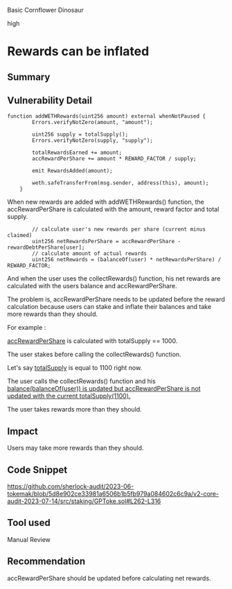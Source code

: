 Basic Cornflower Dinosaur

high

# Rewards can be inflated
## Summary

## Vulnerability Detail
```solidity
function addWETHRewards(uint256 amount) external whenNotPaused {
        Errors.verifyNotZero(amount, "amount");

        uint256 supply = totalSupply();
        Errors.verifyNotZero(supply, "supply");

        totalRewardsEarned += amount;
        accRewardPerShare += amount * REWARD_FACTOR / supply; 

        emit RewardsAdded(amount);

        weth.safeTransferFrom(msg.sender, address(this), amount);
    }
```
When new rewards are added with addWETHRewards() function, the accRewardPerShare is calculated with the amount, reward factor and total supply.
```solidity
        // calculate user's new rewards per share (current minus claimed)
        uint256 netRewardsPerShare = accRewardPerShare - rewardDebtPerShare[user];
        // calculate amount of actual rewards
        uint256 netRewards = (balanceOf(user) * netRewardsPerShare) / REWARD_FACTOR;
```
And when the user uses the collectRewards() function, his net rewards are calculated with the users balance and accRewardPerShare.

The problem is, accRewardPerShare needs to be updated before the reward calculation because users can stake and inflate their balances and take more rewards than they should.

For example : 

[accRewardPerShare](https://github.com/sherlock-audit/2023-06-tokemak/blob/5d8e902ce33981a6506b1b5fb979a084602c6c9a/v2-core-audit-2023-07-14/src/staking/GPToke.sol#L235) is calculated with totalSupply == 1000.

The user stakes before calling the collectRewards() function.

Let's say [totalSupply](https://github.com/sherlock-audit/2023-06-tokemak/blob/5d8e902ce33981a6506b1b5fb979a084602c6c9a/v2-core-audit-2023-07-14/src/staking/GPToke.sol#L231) is equal to 1100 right now.

The user calls the collectRewards() function and his [balance(balanceOf(user)) is updated but accRewardPerShare is not updated with the current totalSupply(1100).](https://github.com/sherlock-audit/2023-06-tokemak/blob/5d8e902ce33981a6506b1b5fb979a084602c6c9a/v2-core-audit-2023-07-14/src/staking/GPToke.sol#L271) 

The user takes rewards more than they should.
## Impact
Users may take more rewards than they should.
## Code Snippet
https://github.com/sherlock-audit/2023-06-tokemak/blob/5d8e902ce33981a6506b1b5fb979a084602c6c9a/v2-core-audit-2023-07-14/src/staking/GPToke.sol#L262-L316
## Tool used

Manual Review

## Recommendation
accRewardPerShare should be updated before calculating net rewards.